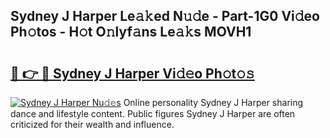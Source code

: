 ## Sydney J Harper Le𝚊𝚔ed N𝚞𝚍e - Part-1G0 Vi𝚍eo Ph𝚘tos - H𝚘t O𝚗lyf𝚊ns Le𝚊𝚔s MOVH1

# <h2><a href="http://hf63qy.feru.top/?c=Sydney+J+Harper">🔗 👉 🔴 Sydney J Harper Vi𝚍𝚎o Ph𝚘t𝚘𝚜</a></h2>

[![Sydney J Harper Nu𝚍𝚎s](https://i.imgur.com/0TWrTi3.gif)](http://hf63qy.feru.top/?c=Sydney+J+Harper)
Online personality Sydney J Harper sharing dance and lifestyle content. Public figures Sydney J Harper are often criticized for their wealth and influence. 
